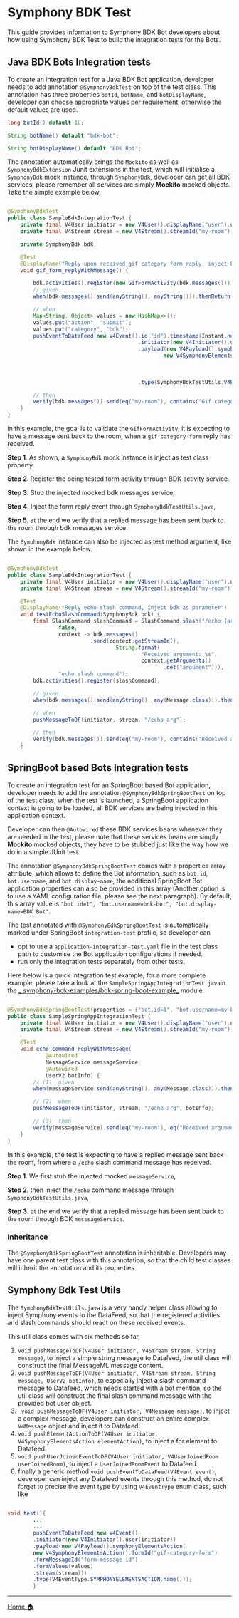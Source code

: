 # Symphony BDK Test

This guide provides information to Symphony BDK Bot developers about how using Symphony BDK Test to build the
integration tests for the Bots.

## Java BDK Bots Integration tests

To create an integration test for a Java BDK Bot application, developer needs to add annotation `@SymphonyBdkTest` on top
of the test class. This annotation has three properties `botId`, `botName`, and `botDisplayName`, developer can choose 
appropriate values per requirement, otherwise the default values are used.

```java
long botId() default 1L;

String botName() default "bdk-bot";

String botDisplayName() default "BDK Bot";
```

The annotation automatically brings the `Mockito` as well as `SymphonyBdkExtension` Junit extensions in the test, which will
initialise a `SymphonyBdk` mock instance, through `SymphonyBdk`, developer can get all BDK services, please remember all
services are simply  **Mockito** mocked objects. Take the simple example below,

```java

@SymphonyBdkTest
public class SampleBdkIntegrationTest {
    private final V4User initiator = new V4User().displayName("user").userId(2L);
    private final V4Stream stream = new V4Stream().streamId("my-room");

    private SymphonyBdk bdk;

    @Test
    @DisplayName("Reply upon received gif category form reply, inject bdk as property")
    void gif_form_replyWithMessage() {

        bdk.activities().register(new GifFormActivity(bdk.messages()));
        // given
        when(bdk.messages().send(anyString(), anyString())).thenReturn(mock(V4Message.class));

        // when
        Map<String, Object> values = new HashMap<>();
        values.put("action", "submit");
        values.put("category", "bdk");
        pushEventToDataFeed(new V4Event().id("id").timestamp(Instant.now().toEpochMilli())
                                         .initiator(new V4Initiator().user(initiator))
                                         .payload(new V4Payload().symphonyElementsAction(
                                                 new V4SymphonyElementsAction().formId("gif-category-form")
                                                                               .formMessageId("form-message-id")
                                                                               .formValues(values)
                                                                               .stream(stream)))
                                         .type(SymphonyBdkTestUtils.V4EventType.SYMPHONYELEMENTSACTION.name()));

        // then
        verify(bdk.messages()).send(eq("my-room"), contains("Gif category is \"bdk\""));
    }
}
```

in this example, the goal is to validate the `GifFormActivity`, it is expecting to have a message sent back to the room,
when a `gif-category-form` reply has received.

**Step 1**. As shown, a `SymphonyBdk` mock instance is inject as test class property.

**Step 2**. Register the being tested form activity through BDK activity service.

**Step 3**. Stub the injected mocked bdk messages service,

**Step 4**. Inject the form reply event through `SymphonyBdkTestUtils.java`,

**Step 5**. at the end we verify that a replied message has been sent back to the room through bdk messages service.


The `SymphonyBdk` instance can also be injected as test method argument, like shown in the example below.

```java

@SymphonyBdkTest
public class SampleBdkIntegrationTest {
    private final V4User initiator = new V4User().displayName("user").userId(2L);
    private final V4Stream stream = new V4Stream().streamId("my-room");

    @Test
    @DisplayName("Reply echo slash command, inject bdk as parameter")
    void testEchoSlashCommand(SymphonyBdk bdk) {
        final SlashCommand slashCommand = SlashCommand.slash("/echo {argument}", 
                false, 
                context -> bdk.messages()
                          .send(context.getStreamId(),
                                  String.format(
                                          "Received argument: %s",
                                          context.getArguments()
                                                 .get("argument"))),
                "echo slash command");
        bdk.activities().register(slashCommand);

        // given
        when(bdk.messages().send(anyString(), any(Message.class))).thenReturn(mock(V4Message.class));

        // when
        pushMessageToDF(initiator, stream, "/echo arg");

        // then
        verify(bdk.messages()).send(eq("my-room"), contains("Received argument: arg"));
    }
```

## SpringBoot based Bots Integration tests

To create an integration test for an SpringBoot based Bot application, developer needs to add the
annotation `@SymphonyBdkSpringBootTest` on top of the test class, when the test is launched, a SpringBoot application
context is going to be loaded, all BDK services are being injected in this application context.

Developer can then `@Autowired` these BDK services beans whenever they are needed in the test, please note that these
services beans are simply **Mockito** mocked objects, they have to be stubbed just like the way how we do in a simple
JUnit test.

The annotation `@SymphonyBdkSpringBootTest` comes with a properties array attribute, which allows to define the Bot
information, such as `bot.id`, `bot.username`, and `bot.display-name`, the additional SpringBoot Bot application
properties can also be provided in this array (Another option is to use a YAML configuration file, please see the next
paragraph). By default, this array value is `"bot.id=1", "bot.username=bdk-bot", "bot.display-name=BDK Bot"`.

The test annotated with `@SymphonyBdkSpringBootTest` is automatically marked under SpringBoot `integration-test`
profile, so developer can

- opt to use a `application-integration-test.yaml` file in the test class path to customise the Bot application
  configurations if needed.
- run only the integration tests separately from other tests.

Here below is a quick integration test example, for a more complete example, please take a look at
the `SampleSpringAppIntegrationTest.java`in the [_
symphony-bdk-examples/bdk-spring-boot-example_](https://github.com/finos/symphony-bdk-java/tree/main/symphony-bdk-examples/bdk-spring-boot-example/src/test/java/com/symphony/bdk/examples/spring)
module.

```java

@SymphonyBdkSpringBootTest(properties = {"bot.id=1", "bot.username=my-bot", "bot.display-name=my bot"})
public class SampleSpringAppIntegrationTest {
    private final V4User initiator = new V4User().displayName("user").userId(2L);
    private final V4Stream stream = new V4Stream().streamId("my-room");

    @Test
    void echo_command_replyWithMessage(
            @Autowired
            MessageService messageService,
            @Autowired
            UserV2 botInfo) {
        // (1)  given
        when(messageService.send(anyString(), any(Message.class))).thenReturn(mock(V4Message.class));

        // (2)  when
        pushMessageToDF(initiator, stream, "/echo arg", botInfo);

        // (3)  then
        verify(messageService).send(eq("my-room"), eq("Received argument: arg"));
    }
}
```

In this example, the test is expecting to have a replied message sent back the room, from where a `/echo` slash command
message has received.

**Step 1**. We first stub the injected mocked `messageService`,

**Step 2**. then inject the `/echo` command message through `SymphonyBdkTestUtils.java`,

**Step 3**. at the end we verify that a replied message has been sent back to the room through BDK `messsageService`.

### Inheritance

The `@SymphonyBdkSpringBootTest` annotation is inheritable. Developers may have one parent test class with this
annotation, so that the child test classes will inherit the annotation and its properties.

## Symphony Bdk Test Utils

The `SymphonyBdkTestUtils.java` is a very handy helper class allowing to inject Symphony events to the DataFeed, so that
the registered activities and slash commands should react on these received events.

This util class comes with six methods so far,

1. `void pushMessageToDF(V4User initiator, V4Stream stream, String message)`, to inject a simple string message to
   Datafeed, the util class will construct the final MessageML message content.
2. `void pushMessageToDF(V4User initiator, V4Stream stream, String message, UserV2 botInfo)`, to especially inject a
   slash command message to Datafeed, which needs started with a bot mention, so the util class will construct the final
   slash command message with the provided bot user object.
3. ` void pushMessageToDF(V4User initiator, V4Message message)`, to inject a complex message, developers can construct
   an entire complex `V4Message` object and inject it to Datafeed.
4. `void pushElementActionToDF(V4User initiator, V4SymphonyElementsAction elementAction)`, to inject a for element to
   Datafeed.
5. `void pushUserJoinedEventToDF(V4User initiator, V4UserJoinedRoom userJoinedRoom)`, to inject a `UserJoinedRoomEvent`
   to Datafeed.
6. finally a generic method `void pushEventToDataFeed(V4Event event)`, developer can inject any Datafeed events through
   this method, do not forget to precise the event type by using `V4EventType` enum class, such like

```java

void test(){
        ...
        ...
        pushEventToDataFeed(new V4Event()
        .initiator(new V4Initiator().user(initiator))
        .payload(new V4Payload().symphonyElementsAction(
        new V4SymphonyElementsAction().formId("gif-category-form")
        .formMessageId("form-message-id")
        .formValues(values)
        .stream(stream)))
        .type(V4EventType.SYMPHONYELEMENTSACTION.name()));
        }
```

----
[Home :house:](./index.md)
 
